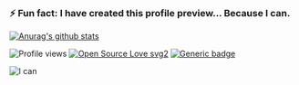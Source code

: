 ### ⚡ Fun fact: I have created this profile preview... Because I can.

[![Anurag's github stats](https://github-readme-stats.vercel.app/api?username=rudral&theme=graywhite)](https://github.com/anuraghazra/github-readme-stats)

![Profile views](https://gpvc.arturio.dev/rudral)
[![Open Source Love svg2](https://badges.frapsoft.com/os/v2/open-source.svg?v=103)](https://github.com/rudral)
[![Generic badge](https://img.shields.io/badge/Ask%20Me-Anything-1abc9c.svg)](https://github.com/rudral)

![I can](ican.gif "I can")

